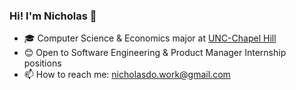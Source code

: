 ### Hi! I'm Nicholas 👋

- 🎓 Computer Science & Economics major at [UNC-Chapel Hill](https://www.unc.edu/)
- 😊 Open to Software Engineering & Product Manager Internship positions
- 📫 How to reach me: nicholasdo.work@gmail.com
<!--
**kdo1027/kdo1027** is a ✨ _special_ ✨ repository because its `README.md` (this file) appears on your GitHub profile.

Here are some ideas to get you started:

- 🔭 I’m currently working on ...`
- 🌱 I’m currently learning ...
- 👯 I’m looking to collaborate on ...
- 🤔 I’m looking for help with ...
- 💬 Ask me about ...
- 📫 How to reach me: ...
- 😄 Pronouns: ...
- ⚡ Fun fact: ...
-->
